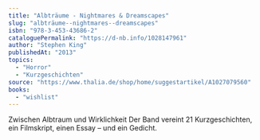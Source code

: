 ```yaml
---
title: "Albträume - Nightmares & Dreamscapes"
slug: "albträume--nightmares--dreamscapes"
isbn: "978-3-453-43686-2"
cataloguePermalink: "https://d-nb.info/1028147961"
author: "Stephen King"
publishedAt: "2013"
topics:
  - "Horror"
  - "Kurzgeschichten"
source: "https://www.thalia.de/shop/home/suggestartikel/A1027079560"
books: 
  - "wishlist"
---
```

Zwischen Albtraum und Wirklichkeit Der Band vereint 21 Kurzgeschichten, ein 
Filmskript, einen Essay – und ein Gedicht.